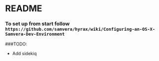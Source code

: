 # README

### To set up from start follow `https://github.com/samvera/hyrax/wiki/Configuring-an-OS-X-Samvera-Dev-Environment`


###TODO:
- Add sidekiq